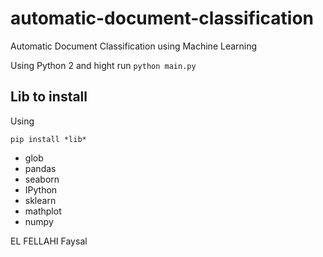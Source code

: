 # automatic-document-classification
Automatic Document Classification using Machine Learning

Using Python 2 and hight
run ``python main.py``
## Lib to install
Using 
```
pip install *lib*
```

- glob 
- pandas 
- seaborn 
- IPython          
- sklearn       
- mathplot   
- numpy     


EL FELLAHI Faysal

